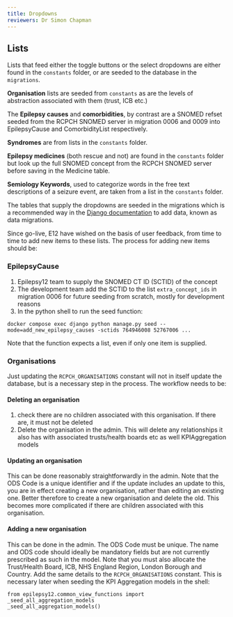 ```yaml
---
title: Dropdowns
reviewers: Dr Simon Chapman
---
```


## Lists

Lists that feed either the toggle buttons or the select dropdowns are either found in the `constants` folder, or are seeded to the database in the `migrations`.

**Organisation** lists are seeded from `constants` as are the levels of abstraction associated with them (trust, ICB etc.)

The **Epilepsy causes** and **comorbidities**, by contrast are a SNOMED refset seeded from the RCPCH SNOMED server in migration 0006 and 0009 into EpilepsyCause and ComorbidityList respectively.

**Syndromes** are from lists in the `constants` folder.

**Epilepsy medicines** (both rescue and not) are found in the `constants` folder but look up the full SNOMED concept from the RCPCH SNOMED server before saving in the Medicine table.

**Semiology Keywords**, used to categorize words in the free text descriptions of a seizure event, are taken from a list in the `constants` folder.

The tables that supply the dropdowns are seeded in the migrations which is a recommended way in the [Django documentation](https://docs.djangoproject.com/en/5.0/topics/migrations/#data-migrations) to add data, known as data migrations.

Since go-live, E12 have wished on the basis of user feedback, from time to time to add new items to these lists. The process for adding new items should be:

### EpilepsyCause

1. Epilepsy12 team to supply the SNOMED CT ID (SCTID) of the concept
2. The development team add the SCTID to the list `extra_concept_ids` in migration 0006 for future seeding from scratch, mostly for development reasons
3. In the python shell to run the seed function:

```console
docker compose exec django python manage.py seed --mode=add_new_epilepsy_causes -sctids 764946008 52767006 ...
```

Note that the function expects a list, even if only one item is supplied.

<!-- There will need to be further documentation added here for new organisations and trust, as well as new comorbidities, and possibly medications and so on. For now, this is the workflow for EpilepsyCauses -->

### Organisations

Just updating the `RCPCH_ORGANISATIONS` constant will not in itself update the database, but is a necessary step in the process. The workflow needs to be:

#### Deleting an organisation

1. check there are no children associated with this organisation. If there are, it must not be deleted
2. Delete the organisation in the admin. This will delete any relationships it also has with associated trusts/health boards etc as well KPIAggregation models

#### Updating an organisation

This can be done reasonably straightforwardly in the admin. Note that the ODS Code is a unique identifier and if the update includes an update to this, you are in effect creating a new organisation, rather than editing an existing one. Better therefore to create a new organisation and delete the old. This becomes more complicated if there are children associated with this organisation.

#### Adding a new organisation

This can be done in the admin. The ODS Code must be unique. The name and ODS code should ideally be mandatory fields but are not currently prescribed as such in the model. Note that you must also allocate the Trust/Health Board, ICB, NHS England Region, London Borough and Country.
Add the same details to the `RCPCH_ORGANISATIONS` constant. This is necessary later when seeding the KPI Aggregation models
in the shell:

```console
from epilepsy12.common_view_functions import _seed_all_aggregation_models
_seed_all_aggregation_models()
```
